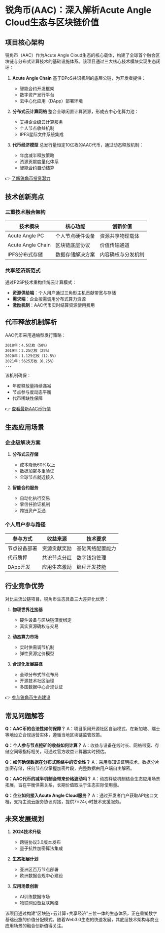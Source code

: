 # 锐角币(AAC)：深入解析Acute Angle Cloud生态与区块链价值

## 项目核心架构
锐角币（AAC）作为Acute Angle Cloud生态的核心载体，构建了全球首个融合区块链与分布式计算技术的基础设施体系。该项目通过三大核心技术模块实现生态闭环：

1. **Acute Angle Chain**
   基于DPoS共识机制的底层公链，为开发者提供：
   - 智能合约开发框架
   - 数字资产发行平台
   - 去中心化应用（DApp）部署环境

2. **分布式云计算网络**
   整合全球闲置计算资源，形成去中心化算力池：
   - 支持企业级云计算服务
   - 个人节点收益机制
   - IPFS星际文件系统集成

3. **代币经济模型**
   总发行量恒定10亿枚的AAC代币，通过动态释放机制：
   - 年度减半释放策略
   - 资源贡献度量化体系
   - 智能合约自动结算

👉 [了解锐角币投资潜力](https://bit.ly/okx_welcome)

## 技术创新亮点
### 三重技术融合架构
| 技术模块          | 核心功能                  | 创新价值                |
|-------------------|---------------------------|-------------------------|
| Acute Angle PC    | 个人节点硬件设备          | 资源共享物理载体        |
| Acute Angle Chain | 区块链底层协议            | 价值传输通道            |
| IPFS分布式存储    | 数据存储解决方案          | 内容确权与分发机制      |

### 共享经济新范式
通过P2SP技术重构传统云计算模式：
- **资源供给端**：个人用户通过三角形主机贡献带宽与存储
- **需求端**：企业按需调用分布式算力资源
- **激励机制**：AAC代币实时结算资源使用费用

## 代币释放机制解析
AAC代币采用通缩型发行策略：
```text
2018年：4.5亿枚（50%）
2019年：2.25亿枚（25%）
2020年：1.125亿枚（12.5%）
2021年：5625万枚（6.25%）
...
```
该机制确保：
- 年度释放量持续递减
- 节点参与度动态平衡
- 代币稀缺性保障

👉 [查看最新AAC币行情](https://bit.ly/okx_welcome)

## 生态应用场景
### 企业级解决方案
1. **分布式云存储**
   - 成本降低60%以上
   - 数据加密多重验证
   - 全球节点就近接入

2. **智能合约服务**
   - 自动化执行交易
   - 零信任验证机制
   - 跨链资产互通

### 个人用户参与路径
| 参与方式         | 收益来源            | 技术要求          |
|------------------|---------------------|-------------------|
| 节点设备部署     | 资源贡献奖励        | 基础网络配置能力  |
| 代币质押         | 共识节点分红        | 数字钱包管理      |
| DApp开发         | 应用生态激励        | 编程开发技能      |

## 行业竞争优势
对比主流公链项目，锐角币生态具备三大差异化优势：

1. **物理世界连接器**
   - 硬件设备与区块链深度绑定
   - 真实资源确权与交易

2. **动态算力市场**
   - 实时供需调节机制
   - 弹性资源定价模型

3. **合规化发展路径**
   - 全球分布式节点布局
   - 开源技术社区治理
   - 多国数据中心合规认证

👉 [参与锐角币生态建设](https://bit.ly/okx_welcome)

## 常见问题解答
**Q：AAC币的合法性如何保障？**
A：项目采用开源社区自治模式，在新加坡、瑞士等地设立合规运营实体，遵循当地区块链监管政策。

**Q：个人参与节点挖矿的收益如何计算？**
A：收益与设备在线时长、网络带宽、存储空间等指标相关，可通过官方收益计算器实时预估。

**Q：如何确保数据在分布式网络中的安全性？**
A：采用零知识证明技术，数据分片加密存储，任何节点仅掌握加密片段，完整数据由用户端自主解密。

**Q：AAC代币的减半机制会带来价格波动吗？**
A：动态释放机制结合生态应用场景拓展，旨在平衡供需关系，长期价值取决于生态实际使用量。

**Q：企业如何接入Acute Angle Cloud服务？**
A：通过开发者门户获取API接口文档，支持主流云服务协议对接，提供7×24小时技术支援服务。

## 未来发展规划
1. **2024技术升级**
   - 跨链协议3.0版本发布
   - 量子抗性加密算法集成

2. **生态拓展计划**
   - 亚洲区百万节点部署
   - 欧洲数据合规中心建设

3. **应用场景创新**
   - AI训练数据市场
   - 物联网设备互联网络

该项目通过构建"区块链+云计算+共享经济"三位一体的生态体系，正在重塑数字基础设施的价值分配模式。随着Web3.0生态的快速发展，其底层技术架构与商业应用场景的融合创新值得关注。
